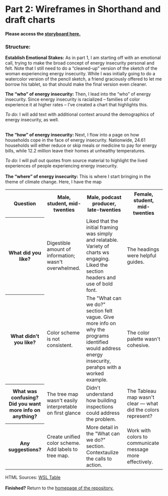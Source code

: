 # Part 2: Wireframes in Shorthand and draft charts 
<b>Please access the [storyboard here.](https://preview.shorthand.com/ELCy4XNoBlsQ5GUp)</b>

### Structure:
<b>Establish Emotional Stakes:</b>
As in part 1, I am starting off with an emotional call, trying to make the broad concept of energy insecurity personal and felt. Note that I still need to do a “cleaned-up” version of the sketch of the woman experiencing energy insecurity. While I was initially going to do a watercolor version of the pencil sketch, a friend graciously offered to let me borrow his tablet, so that should make the final version even cleaner. 

<b>The “who” of energy insecurity:</b>
Then, I lead into the “who” of energy insecurity. Since energy insecurity is racialized – families of color experience it at higher rates – I’ve created a chart that highlights this. 

<em>To do:</em> I will add text with additional context around the demographics of energy insecurity, as well. 
<br>
<br>

<b>The “how” of energy insecurity:</b>
Next, I flow into a page on how households cope in the face of energy insecurity. Nationwide, 24.61 households will either reduce or skip meals or medicine to pay for energy bills, while 12.2 million leave their homes at unhealthy temperatures. 

<em>To do:</em> I will pull out quotes from source material to highlight the lived experiences of people experiencing energy insecurity. 
<br>
<br>
<b>The “where” of energy insecurity:</b>
This is where I start bringing in the theme of climate change. Here, I have the map 



  
<table>
  <tr>
    <th>Question</th>
    <th>Male, student, mid-twenties</th>
    <th>Male, podcast producer, late-twenties</th>
    <th>Female, student, mid-twenties</th>
  </tr>
  <tr>
    <th>What did you like?</th>
    <td>Digestible amount of information; wasn't overwhelmed.</td>
    <td>Liked that the initial framing was simply and relatable. Variety of charts ws engaging. Liked the section headers and use of bold font. </td>
    <td>The headings were helpful guides.</td>
  </tr>
  <tr>
    <th>What didn't you like?</th>
    <td>Color scheme is not consistent.</td>
    <td>The "What can we do?" section felt vague. Give more info on why the programs identified would address energy insecurity, perahps with a worked example.</td>
    <td>The color palette wasn't cohesive.</td>
  </tr>
   <tr>
    <th>What was confusing? Did you want more info on anything?</th>
    <td>The tree map wasn't easily interpretable on first glance</td>
    <td>Didn't understand how building inspections could address the problem.</td>
    <td>The Tableau map wasn't clear — what did the colors represent?</td>
  </tr>
   <tr>
    <th>Any suggestions?</th>
    <td>Create unified color scheme. Add labels to tree map.</td>
    <td>More detail in the "What can we do?" section. Contextaulize the calls to action.</td>
    <td>Work with colors to communicate message more effectively.</td>
  </tr>
</table>

HTML Sources:
[WSL Table](https://www.w3schools.com/html/html_tables.asp)
<br>
<br>
<b>Finished?</b> Return to the [homepage of the repository.](README.md)
